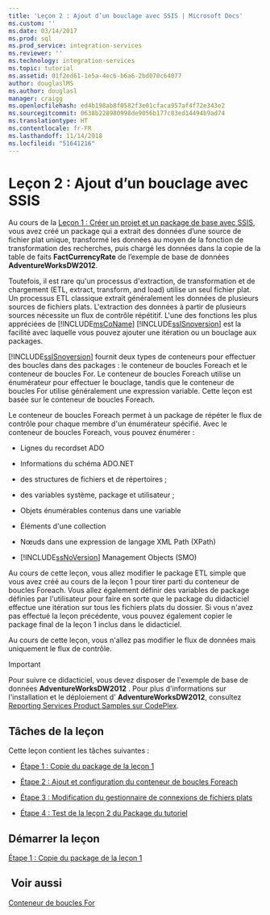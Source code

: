 ```yaml
---
title: 'Leçon 2 : Ajout d’un bouclage avec SSIS | Microsoft Docs'
ms.custom: ''
ms.date: 03/14/2017
ms.prod: sql
ms.prod_service: integration-services
ms.reviewer: ''
ms.technology: integration-services
ms.topic: tutorial
ms.assetid: 01f2ed61-1e5a-4ec6-b6a6-2bd070c64077
author: douglaslMS
ms.author: douglasl
manager: craigg
ms.openlocfilehash: ed4b198ab8f0582f3e01cfaca957af4f72e343e2
ms.sourcegitcommit: 0638b228980998de9056b177c83ed14494b9ad74
ms.translationtype: HT
ms.contentlocale: fr-FR
ms.lasthandoff: 11/14/2018
ms.locfileid: "51641216"
---
```

# <a name="lesson-2-adding-looping-with-ssis"></a>Leçon 2 : Ajout d’un bouclage avec SSIS
Au cours de la [Leçon 1 : Créer un projet et un package de base avec SSIS](../integration-services/lesson-1-create-a-project-and-basic-package-with-ssis.md), vous avez créé un package qui a extrait des données d’une source de fichier plat unique, transformé les données au moyen de la fonction de transformation des recherches, puis chargé les données dans la copie de la table de faits **FactCurrencyRate** de l’exemple de base de données **AdventureWorksDW2012**.  
  
Toutefois, il est rare qu'un processus d'extraction, de transformation et de chargement (ETL, extract, transform, and load) utilise un seul fichier plat. Un processus ETL classique extrait généralement les données de plusieurs sources de fichiers plats. L'extraction des données à partir de plusieurs sources nécessite un flux de contrôle répétitif. L'une des fonctions les plus appréciées de [!INCLUDE[msCoName](../includes/msconame-md.md)] [!INCLUDE[ssISnoversion](../includes/ssisnoversion-md.md)] est la facilité avec laquelle vous pouvez ajouter une itération ou un bouclage aux packages.  
  
[!INCLUDE[ssISnoversion](../includes/ssisnoversion-md.md)] fournit deux types de conteneurs pour effectuer des boucles dans des packages : le conteneur de boucles Foreach et le conteneur de boucles For. Le conteneur de boucles Foreach utilise un énumérateur pour effectuer le bouclage, tandis que le conteneur de boucles For utilise généralement une expression variable. Cette leçon est basée sur le conteneur de boucles Foreach.  
  
Le conteneur de boucles Foreach permet à un package de répéter le flux de contrôle pour chaque membre d'un énumérateur spécifié. Avec le conteneur de boucles Foreach, vous pouvez énumérer :  
  
-   Lignes du recordset ADO  
  
-   Informations du schéma ADO.NET  
  
-   des structures de fichiers et de répertoires ;  
  
-   des variables système, package et utilisateur ;  
  
-   Objets énumérables contenus dans une variable  
  
-   Éléments d'une collection  
  
-   Nœuds dans une expression de langage XML Path (XPath)  
  
-   [!INCLUDE[ssNoVersion](../includes/ssnoversion-md.md)] Management Objects (SMO)  
  
Au cours de cette leçon, vous allez modifier le package ETL simple que vous avez créé au cours de la leçon 1 pour tirer parti du conteneur de boucles Foreach. Vous allez également définir des variables de package définies par l'utilisateur pour faire en sorte que le package du didacticiel effectue une itération sur tous les fichiers plats du dossier. Si vous n'avez pas effectué la leçon précédente, vous pouvez également copier le package final de la leçon 1 inclus dans le didacticiel.  
  
Au cours de cette leçon, vous n'allez pas modifier le flux de données mais uniquement le flux de contrôle.  
  
> [!IMPORTANT]  
> Pour suivre ce didacticiel, vous devez disposer de l'exemple de base de données **AdventureWorksDW2012** . Pour plus d'informations sur l'installation et le déploiement d' **AdventureWorksDW2012**, consultez [Reporting Services Product Samples sur CodePlex](https://go.microsoft.com/fwlink/p/?LinkID=526910).  
  
## <a name="lesson-tasks"></a>Tâches de la leçon  
Cette leçon contient les tâches suivantes :  
  
-   [Étape 1 : Copie du package de la leçon 1](../integration-services/lesson-2-1-copying-the-lesson-1-package.md)  
  
-   [Étape 2 : Ajout et configuration du conteneur de boucles Foreach](../integration-services/lesson-2-2-adding-and-configuring-the-foreach-loop-container.md)  
  
-   [Étape 3 : Modification du gestionnaire de connexions de fichiers plats](../integration-services/lesson-2-3-modifying-the-flat-file-connection-manager.md)  
  
-   [Étape 4 : Test de la leçon 2 du Package du tutoriel](../integration-services/lesson-2-4-testing-the-lesson-2-tutorial-package.md)  
  
## <a name="start-the-lesson"></a>Démarrer la leçon  
[Étape 1 : Copie du package de la leçon 1](../integration-services/lesson-2-1-copying-the-lesson-1-package.md)  
  
## <a name="see-also"></a> Voir aussi  
[Conteneur de boucles For](../integration-services/control-flow/for-loop-container.md)  
  
  
  
